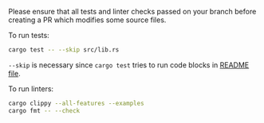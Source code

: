 Please ensure that all tests and linter checks passed on your branch before creating a PR which modifies some source files.

To run tests:

```sh
cargo test -- --skip src/lib.rs
```

`--skip` is necessary since `cargo test` tries to run code blocks in [README file](./README.md).

To run linters:

```sh
cargo clippy --all-features --examples
cargo fmt -- --check
```
